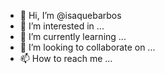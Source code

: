 - 👋 Hi, I’m @isaquebarbos
- 👀 I’m interested in ...
- 🌱 I’m currently learning ...
- 💞️ I’m looking to collaborate on ...
- 📫 How to reach me ...

<!---
isaquebarbos/isaquebarbos is a ✨ special ✨ repository because its `README.md` (this file) appears on your GitHub profile.
You can click the Preview link to take a look at your changes.
--->
